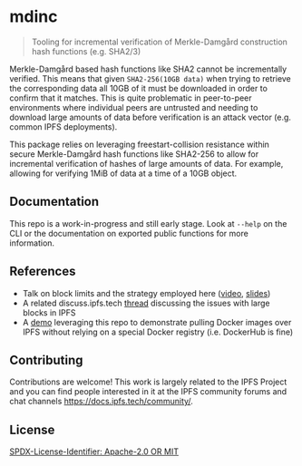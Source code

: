 mdinc
=======================

> Tooling for incremental verification of Merkle-Damgård construction hash functions (e.g. SHA2/3)

Merkle-Damgård based hash functions like SHA2 cannot be incrementally verified.
This means that given `SHA2-256(10GB data)` when trying to retrieve the corresponding data
all 10GB of it must be downloaded in order to confirm that it matches.
This is quite problematic in peer-to-peer environments where individual peers are untrusted and
needing to download large amounts of data before verification is an attack vector (e.g. common IPFS deployments).

This package relies on leveraging freestart-collision resistance within secure Merkle-Damgård hash functions
like SHA2-256 to allow for incremental verification of hashes of large amounts of data.
For example, allowing for verifying 1MiB of data at a time of a 10GB object.

## Documentation

This repo is a work-in-progress and still early stage. Look at `--help` on the CLI
or the documentation on exported public functions for more information.

## References

- Talk on block limits and the strategy employed here ([video](https://youtu.be/pCvnB6tW6_g), [slides](https://docs.google.com/presentation/d/1WLCMCxzQDaITi93x-wIfChp2O0yMy-24VgkyJ0hhrgY))
- A related discuss.ipfs.tech [thread](https://discuss.ipfs.tech/t/supporting-large-ipld-blocks) discussing the issues with large blocks in IPFS
- A [demo](https://bafybeifhfiynbz36lbho2pow6h3w5hxj2orimr6zcjjxkzdj2vw5ekk62y.ipfs.w3s.link/docker-ipfs-demo.mkv) leveraging this repo to demonstrate pulling Docker images over IPFS without relying on a special Docker registry (i.e. DockerHub is fine)

## Contributing

Contributions are welcome!
This work is largely related to the IPFS Project and you can find people interested in it at the IPFS community forums and chat channels https://docs.ipfs.tech/community/.

## License

[SPDX-License-Identifier: Apache-2.0 OR MIT](LICENSE.md)
